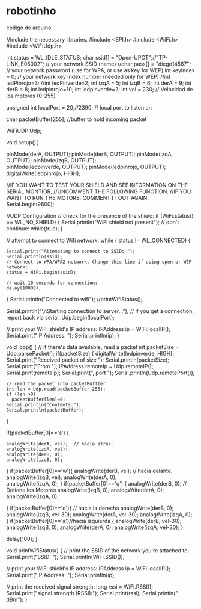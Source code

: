 # robotinho
codigo de arduino 

//Include the necessary libraries.
#include <SPI.h>
#include <WiFi.h>
#include <WiFiUdp.h>

int status = WL_IDLE_STATUS;
char ssid[] = "Open-UPCT";//"TP-LINK_E05002"; //  your network SSID (name) 
//char pass[] = "diego14567";    // your network password (use for WPA, or use as key for WEP)
int keyIndex = 0;            // your network key Index number (needed only for WEP)
//int ledPinrojo=3;
//int ledPinverde=2;
int izqA = 5; 
int izqB = 6; 
int derA = 9; 
int derB = 8; 
int ledpinrojo=10;
int ledpinverde=2;
int vel = 230; // Velocidad de los motores (0-255)

unsigned int localPort = 20;//2390;      // local port to listen on

char packetBuffer[255]; //buffer to hold incoming packet

WiFiUDP Udp;

void setup(){
  
  pinMode(derA, OUTPUT);
  pinMode(derB, OUTPUT);
  pinMode(izqA, OUTPUT);
  pinMode(izqB, OUTPUT);  
  pinMode(ledpinverde, OUTPUT);
  pinMode(ledpinrojo, OUTPUT);
   digitalWrite(ledpinrojo, HIGH);
       
  
  
  //IF YOU WANT TO TEST YOUR SHIELD AND SEE INFORMATION ON THE SERIAL MONTIOR,
  //UNCOMMENT THE FOLLOWING FUNCTION.
  //IF YOU WANT TO RUN THE MOTORS, COMMENT IT OUT AGAIN.
  Serial.begin(9600); 
    
  //UDP Configuration
  // check for the presence of the shield:
  if (WiFi.status() == WL_NO_SHIELD) {
    Serial.println("WiFi shield not present"); 
    // don't continue:
    while(true);
  } 
  
  // attempt to connect to Wifi network:
  while ( status != WL_CONNECTED) {
     
    Serial.print("Attempting to connect to SSID: ");
    Serial.println(ssid);
    // Connect to WPA/WPA2 network. Change this line if using open or WEP network:    
    status = WiFi.begin(ssid);

    // wait 10 seconds for connection:
    delay(10000);
  }
  Serial.println("Connected to wifi");
  //printWifiStatus();
  
  Serial.println("\nStarting connection to server...");
  // if you get a connection, report back via serial:
  Udp.begin(localPort);
  
  // print your WiFi shield's IP address:
  IPAddress ip = WiFi.localIP();
  Serial.print("IP Address: ");
  Serial.println(ip);
}

void loop() {
  // if there's data available, read a packet
  int packetSize = Udp.parsePacket();
  if(packetSize)
  {  digitalWrite(ledpinverde, HIGH);
    Serial.print("Received packet of size ");
    Serial.println(packetSize);
    Serial.print("From ");
    IPAddress remoteIp = Udp.remoteIP();
    Serial.print(remoteIp);
    Serial.print(", port ");
    Serial.println(Udp.remotePort());

    // read the packet into packetBufffer
    int len = Udp.read(packetBuffer,255);
    if (len >0) 
      packetBuffer[len]=0;
    Serial.println("Contents:");
    Serial.println(packetBuffer);
  }

  if(packetBuffer[0]=='s')
  {

    analogWrite(derA, vel);  // hacia atrás.
    analogWrite(izqA, vel); 
    analogWrite(derB, 0);  
    analogWrite(izqB, 0);
   
   
  
  }
  if(packetBuffer[0]=='w'){
    analogWrite(derB, vel);  // hacia delante.
    analogWrite(izqB, vel);
     analogWrite(derA, 0);  
    analogWrite(izqA, 0);
    }
  if(packetBuffer[0]=='q')
  {
      analogWrite(derB, 0);  // Detiene los Motores
  analogWrite(izqB, 0);
  analogWrite(derA, 0);
  analogWrite(izqA, 0);
  
  }
  if(packetBuffer[0]=='d'){ // hacia la derecha
    analogWrite(derB, 0);  
  analogWrite(izqB, vel-30);
  analogWrite(derA, vel-30);
  analogWrite(izqA, 0);
  }
   if(packetBuffer[0]=='a')//hacia izquierda
   {
  analogWrite(derB, vel-30);  
  analogWrite(izqB, 0);
  analogWrite(derA, 0);
  analogWrite(izqA, vel-30);
  }

  delay(100);
}

void printWifiStatus() {
  // print the SSID of the network you're attached to:
  Serial.print("SSID: ");
  Serial.println(WiFi.SSID());

  // print your WiFi shield's IP address:
  IPAddress ip = WiFi.localIP();
  Serial.print("IP Address: ");
  Serial.println(ip);

  // print the received signal strength:
  long rssi = WiFi.RSSI();
  Serial.print("signal strength (RSSI):");
  Serial.print(rssi);
  Serial.println(" dBm");
}
